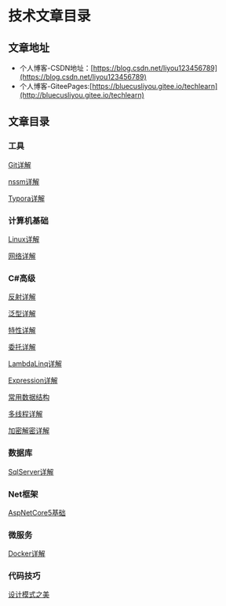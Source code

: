 # 技术文章目录

## 文章地址

- 个人博客-CSDN地址：[https://blog.csdn.net/liyou123456789](https://blog.csdn.net/liyou123456789)
- 个人博客-GiteePages:[https://bluecusliyou.gitee.io/techlearn](http://bluecusliyou.gitee.io/techlearn)

## 文章目录

### 工具

[Git详解](https://blog.csdn.net/liyou123456789/article/details/121411053)

[nssm详解](https://blog.csdn.net/liyou123456789/article/details/123094277)

[Typora详解](https://blog.csdn.net/liyou123456789/article/details/122657783)

### 计算机基础

[Linux详解](https://blog.csdn.net/liyou123456789/article/details/121548156)

[网络详解](https://blog.csdn.net/liyou123456789/article/details/122731144) 

### C#高级

[反射详解](https://blog.csdn.net/liyou123456789/article/details/119548050)

[泛型详解](https://blog.csdn.net/liyou123456789/article/details/119113577)

[特性详解](https://blog.csdn.net/liyou123456789/article/details/119314247)

[委托详解](https://blog.csdn.net/liyou123456789/article/details/119704294)

[LambdaLinq详解](https://blog.csdn.net/liyou123456789/article/details/119853634)

[Expression详解](https://blog.csdn.net/liyou123456789/article/details/119967779)

[常用数据结构](https://blog.csdn.net/liyou123456789/article/details/120070049)

[多线程详解](https://blog.csdn.net/liyou123456789/article/details/120595489)

[加密解密详解](https://blog.csdn.net/liyou123456789/article/details/120609269)

### 数据库

[SqlServer详解](https://blog.csdn.net/liyou123456789/article/details/121217959)

### Net框架

[AspNetCore5基础](https://blog.csdn.net/liyou123456789/article/details/119714802)

### 微服务

[Docker详解](https://blog.csdn.net/liyou123456789/article/details/122292877) 

### 代码技巧

[设计模式之美](https://blog.csdn.net/liyou123456789/article/details/124300895) 

